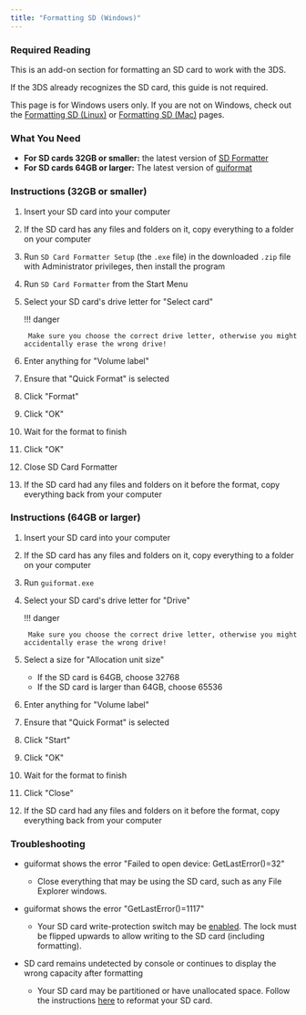 ```yaml
---
title: "Formatting SD (Windows)"
---
```


### Required Reading

This is an add-on section for formatting an SD card to work with the 3DS.

If the 3DS already recognizes the SD card, this guide is not required.

This page is for Windows users only. If you are not on Windows, check out the [Formatting SD (Linux)](formatting-sd-(linux)) or [Formatting SD (Mac)](formatting-sd-(mac)) pages.

### What You Need

* **For SD cards 32GB or smaller:** the latest version of [SD Formatter](https://www.sdcard.org/downloads/formatter/sd-memory-card-formatter-for-windows-download/)
* **For SD cards 64GB or larger:** The latest version of [guiformat](http://ridgecrop.co.uk/index.htm?guiformat.htm)

### Instructions (32GB or smaller)

1. Insert your SD card into your computer
1. If the SD card has any files and folders on it, copy everything to a folder on your computer
1. Run `SD Card Formatter Setup` (the `.exe` file) in the downloaded `.zip` file with Administrator privileges, then install the program
1. Run `SD Card Formatter` from the Start Menu
1. Select your SD card's drive letter for "Select card"

    !!! danger

        Make sure you choose the correct drive letter, otherwise you might accidentally erase the wrong drive!

1. Enter anything for "Volume label"
1. Ensure that "Quick Format" is selected
1. Click "Format"
1. Click "OK"
1. Wait for the format to finish
1. Click "OK"
1. Close SD Card Formatter
1. If the SD card had any files and folders on it before the format, copy everything back from your computer

### Instructions (64GB or larger)

1. Insert your SD card into your computer
1. If the SD card has any files and folders on it, copy everything to a folder on your computer
1. Run `guiformat.exe`
1. Select your SD card's drive letter for "Drive"

    !!! danger

        Make sure you choose the correct drive letter, otherwise you might accidentally erase the wrong drive!

1. Select a size for "Allocation unit size"
    + If the SD card is 64GB, choose 32768
    + If the SD card is larger than 64GB, choose 65536
1. Enter anything for "Volume label"
1. Ensure that "Quick Format" is selected
1. Click "Start"
1. Click "OK"
1. Wait for the format to finish
1. Click "Close"
1. If the SD card had any files and folders on it before the format, copy everything back from your computer

### Troubleshooting

* guiformat shows the error "Failed to open device: GetLastError()=32"
    + Close everything that may be using the SD card, such as any File Explorer windows.

* guiformat shows the error "GetLastError()=1117"
    + Your SD card write-protection switch may be [enabled](/images/sdlock.png). The lock must be flipped upwards to allow writing to the SD card (including formatting).

* SD card remains undetected by console or continues to display the wrong capacity after formatting
    + Your SD card may be partitioned or have unallocated space. Follow the instructions [here](https://wiki.hacks.guide/wiki/SD_Clean/Windows) to reformat your SD card.